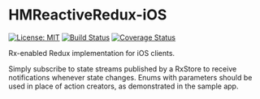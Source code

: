 # HMReactiveRedux-iOS

[![License: MIT](https://img.shields.io/badge/License-MIT-yellow.svg)](https://opensource.org/licenses/MIT)
[![Build Status](https://travis-ci.org/protoman92/HMReactiveRedux-Swift.svg?branch=master)](https://travis-ci.org/protoman92/HMReactiveRedux-Swift)
[![Coverage Status](https://coveralls.io/repos/github/protoman92/HMReactiveRedux-Swift/badge.svg?branch=master)](https://coveralls.io/github/protoman92/HMReactiveRedux-Swift?branch=master)

Rx-enabled Redux implementation for iOS clients.

Simply subscribe to state streams published by a RxStore<Value> to receive notifications whenever state changes.
Enums with parameters should be used in place of action creators, as demonstrated in the sample app.
